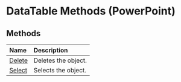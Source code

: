 
# DataTable Methods (PowerPoint)

## Methods



|**Name**|**Description**|
|:-----|:-----|
| [Delete](9080007e-8851-d056-77ca-288aba14c92d.md)|Deletes the object.|
| [Select](3da45759-8a00-a1f3-787b-f78b1822c683.md)|Selects the object.|
